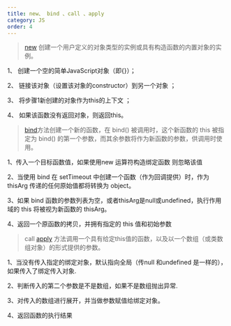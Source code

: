 ```yaml
---
title: new、 bind 、call 、apply
category: JS 
order: 4
---
```

> [new](https://developer.mozilla.org/zh-CN/docs/Web/JavaScript/Reference/Operators/new) 创建一个用户定义的对象类型的实例或具有构造函数的内置对象的实例。

 1、 创建一个空的简单JavaScript对象（即{}）；

 2、 链接该对象（设置该对象的constructor）到另一个对象 ；

 3、 将步骤1新创建的对象作为this的上下文 ；

 4、 如果该函数没有返回对象，则返回this。

> [bind](https://developer.mozilla.org/zh-CN/docs/Web/JavaScript/Reference/Global_Objects/Function/bind)方法创建一个新的函数，在 bind() 被调用时，这个新函数的 this 被指定为 bind() 的第一个参数，而其余参数将作为新函数的参数，供调用时使用。

  1、传入一个目标函数值，如果使用new 运算符构造绑定函数 则忽略该值

  2、当使用 bind 在 setTimeout 中创建一个函数（作为回调提供）时，作为 thisArg 传递的任何原始值都将转换为 object。

  3、如果 bind 函数的参数列表为空，或者thisArg是null或undefined，执行作用域的 this 将被视为新函数的 thisArg。

  4、返回一个原函数的拷贝，并拥有指定的 this 值和初始参数

> call
> [apply](https://developer.mozilla.org/zh-CN/docs/Web/JavaScript/Reference/Global_Objects/Function/apply) 方法调用一个具有给定this值的函数，以及以一个数组（或类数组对象）的形式提供的参数。

  1、当没有传入指定的绑定对象，默认指向全局（传null 和undefined 是一样的），如果传入了绑定传入对象.

  2、判断传入的第二个参数是不是数组，如果不是数组抛出异常.

  3、对传入的数组进行展开，并当做参数赋值给绑定对象。
  
  4、返回函数的执行结果




